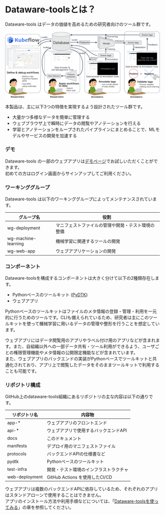 # Dataware-toolsとは？

Dataware-tools はデータの価値を高めるための研究者向けのツール群です。

![](.gitbook/assets/overview.png)

本製品は、主に以下3つの特徴を実現するよう設計されたツール群です。

* 大量かつ多様なデータを簡単に管理する
* ウェブブラウザ上で瞬時にデータの閲覧やアノテーションを行える
* 学習とアノテーションをループされたパイプラインにまとめることで、MLモデルやサービスの開発を加速する

### デモ

Dataware-tools の一部のウェブアプリは[デモページ](https://demo.dataware-tools.com)でお試しいただくことができます。\
初めての方はログイン画面からサインアップしてご利用ください。

### ワーキンググループ

Dataware-tools は以下のワーキンググループによってメンテナンスされています。

| グループ名               | 役割                        |
| ------------------- | ------------------------- |
| wg-deployment       | マニフェストファイルの管理や開発・テスト環境の整備 |
| wg-machine-learning | 機械学習に関連するツールの開発           |
| wg-web-app          | ウェブアプリケーションの開発            |

### コンポーネント

Dataware-toolsを構成するコンポーネントは大きく分けて以下の2種類存在します。

* Pythonベースのツールキット ([PyDTK](https://github.com/dataware-tools/pydtk))
* ウェブアプリ

Pythonベースのツールキットはファイルのメタ情報の登録・管理・利用を一元的に行うためのツールです。CLIも備えられているため、研究者は主にこのツールキットを使って機械学習に用いるデータの管理や整形を行うことを想定しています。

ウェブアプリにはデータ閲覧用のアプリやラベル付け用のアプリなどが含まれます。また、自組織以外への一部データ共有・ツール利用ができるよう、ユーザごとの権限管理機能やメタ情報の公開限定機能などが含まれています。\
また、ウェブアプリのバックエンドの実装がPythonベースでツールキットと共通化されており、アプリ上で閲覧したデータをそのままツールキットで利用することも可能です。

### リポジトリ構成

GitHub上のdataware-tools組織にあるリポジトリの主な内容は以下の通りです。

| リポジトリ名         | 内容物                       |
| -------------- | ------------------------- |
| app-\*         | ウェブアプリのフロントエンド            |
| api-\*         | ウェブアプリで使用するバックエンドAPI      |
| docs           | このドキュメント                  |
| manifests      | デプロイ用のマニフェストファイル          |
| protocols      | バックエンドAPIの仕様書など           |
| pydtk          | Pythonベースのツールキット          |
| test-infra     | 開発・テスト環境のインフラストラクチャ       |
| web-deployment | GitHub Actions を使用したCI/CD |

ウェブアプリは複数のバックエンドAPIに依存しているため、それぞれのアプリはスタンドアローンで使用することはできません。\
アプリのインストール方法や利用手順などについては、「[Dataware-toolsを使ってみる](getting-started/depuroimento.md)」の章を参照してください。
